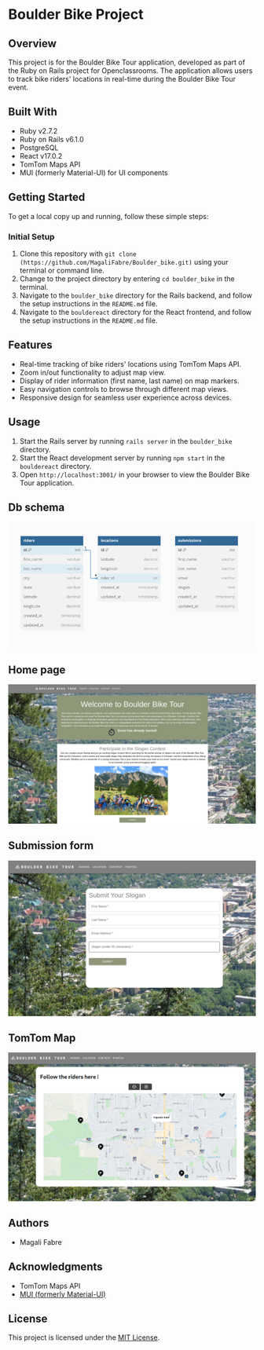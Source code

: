 # Boulder Bike Project

## Overview

This project is for the Boulder Bike Tour application, developed as part of the Ruby on Rails project for Openclassrooms. The application allows users to track bike riders' locations in real-time during the Boulder Bike Tour event.

## Built With

- Ruby v2.7.2
- Ruby on Rails v6.1.0
- PostgreSQL
- React v17.0.2
- TomTom Maps API
- MUI (formerly Material-UI) for UI components

## Getting Started

To get a local copy up and running, follow these simple steps:

### Initial Setup

1. Clone this repository with `git clone (https://github.com/MagaliFabre/Boulder_bike.git)` using your terminal or command line.
2. Change to the project directory by entering `cd boulder_bike` in the terminal.
3. Navigate to the `boulder_bike` directory for the Rails backend, and follow the setup instructions in the `README.md` file.
4. Navigate to the `bouldereact` directory for the React frontend, and follow the setup instructions in the `README.md` file.

## Features

- Real-time tracking of bike riders' locations using TomTom Maps API.
- Zoom in/out functionality to adjust map view.
- Display of rider information (first name, last name) on map markers.
- Easy navigation controls to browse through different map views.
- Responsive design for seamless user experience across devices.

## Usage

1. Start the Rails server by running `rails server` in the `boulder_bike` directory.
2. Start the React development server by running `npm start` in the `bouldereact` directory.
3. Open `http://localhost:3001/` in your browser to view the Boulder Bike Tour application.

## Db schema

![dbschema](./dbschema.png)

## Home page

![Homepage](./homepagescreen.png)

## Submission form 

![formscreen](./formscreen.png)

## TomTom Map

![TomTom Map](./tomtommap.png)


## Authors

- Magali Fabre

## Acknowledgments

- TomTom Maps API
- [MUI (formerly Material-UI)](https://mui.com/)

## License

This project is licensed under the [MIT License](LICENSE).
